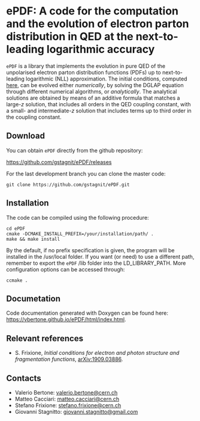 # ePDF: A code for the computation and the evolution of electron parton distribution in QED at the next-to-leading logarithmic accuracy

``ePDF`` is a library that implements the evolution in pure QED of the
unpolarised electron parton distribution functions (PDFs) up to
next-to-leading logarithmic (NLL) approximation. The initial
conditions, computed [here](https://arxiv.org/pdf/1909.03886.pdf), can
be evolved either *numerically*, by solving the DGLAP equation through
different numerical algorithms, or *analytically*. The analytical
solutions are obtained by means of an additive formula that matches a
large-*z* solution, that includes all orders in the QED coupling
constant, with a small- and intermediate-*z* solution that includes
terms up to third order in the coupling constant.

## Download

You can obtain ``ePDF`` directly from the github repository:

https://github.com/gstagnit/ePDF/releases

For the last development branch you can clone the master code:

```Shell
git clone https://github.com/gstagnit/ePDF.git
```

## Installation 

The code can be compiled using the following procedure:

```Shell
cd ePDF
cmake -DCMAKE_INSTALL_PREFIX=/your/installation/path/ .
make && make install
```

By the default, if no prefix specification is given, the program will
be installed in the /usr/local folder. If you want (or need) to use a
different path, remember to export the ``ePDF`` /lib folder into the
LD_LIBRARY_PATH. More configuration options can be accessed through:

```Shell
ccmake .
```

## Documetation

Code documentation generated with Doxygen can be found here:
https://vbertone.github.io/ePDF/html/index.html.

## Relevant references

- S. Frixione, *Initial conditions for electron and photon structure and fragmentation functions*, [arXiv:1909.03886](https://arxiv.org/pdf/1909.03886.pdf).

## Contacts

- Valerio Bertone: valerio.bertone@cern.ch
- Matteo Cacciari: matteo.cacciari@cern.ch
- Stefano Frixione: stefano.frixione@cern.ch
- Giovanni Stagnitto: giovanni.stagnitto@gmail.com

